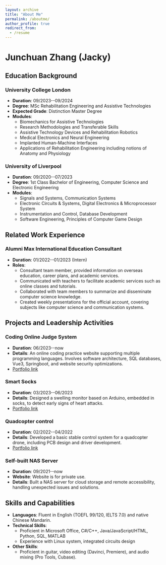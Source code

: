 ```yaml
---
layout: archive
title: "About Me"
permalink: /aboutme/
author_profile: true
redirect_from:
  - /resume
---
```


# Junchuan Zhang (Jacky)

## Education Background

### University College London

- **Duration**: 09/2023--09/2024
- **Degree**: MSc Rehabilitation Engineering and Assistive Technologies
- **Expected Grade**: Distinction Master Degree
- **Modules**:
  - Biomechanics for Assistive Technologies
  - Research Methodologies and Transferable Skills
  - Assistive Technology Devices and Rehabilitation Robotics
  - Medical Electronics and Neural Engineering
  - Implanted Human-Machine Interfaces
  - Applications of Rehabilitation Engineering including notions of Anatomy and Physiology

### University of Liverpool

- **Duration**: 09/2020--07/2023
- **Degree**: 1st Class Bachelor of Engineering, Computer Science and Electronic Engineering
- **Modules**:
  - Signals and Systems, Communication Systems
  - Electronic Circuits & Systems, Digital Electronics & Microprocessor System
  - Instrumentation and Control, Database Development
  - Software Engineering, Principles of Computer Game Design

## Related Work Experience

### Alumni Max International Education Consultant

- **Duration**: 01/2022--01/2023 (Intern)
- **Roles**:
  - Consultant team member, provided information on overseas education, career plans, and academic services.
  - Communicated with teachers to facilitate academic services such as online classes and tutorials.
  - Collaborated with team members to summarize and disseminate computer science knowledge.
  - Created weekly presentations for the official account, covering subjects like computer science and communication systems.

## Projects and Leadership Activities

### Coding Online Judge System

- **Duration**: 06/2023--now
- **Details**: An online coding practice website supporting multiple programming languages. Involves software architecture, SQL databases, Vue3, Springboot, and website security optimizations.
- [Portfolio link](https://www.jacky-info.com/portfolio/portfolio-1/)

### Smart Socks

- **Duration**: 03/2023--06/2023
- **Details**: Designed a swelling monitor based on Arduino, embedded in socks, to detect early signs of heart attacks.
- [Portfolio link](https://www.jacky-info.com/portfolio/portfolio-2/)

### Quadcopter control

- **Duration**: 02/2022--04/2022
- **Details**: Developed a basic stable control system for a quadcopter drone, including PCB design and driver development.
- [Portfolio link](https://github.com/JackyCaptainZhang/Building-of-Quadrotor-Drone-with-Raspberry-Pi-use-Python)

### Self-built NAS Server

- **Duration**: 09/2021--now
- **Website**: Website is for private use.
- **Details**: Built a NAS server for cloud storage and remote accessibility, handling unexpected issues and solutions.

## Skills and Capabilities

- **Languages**: Fluent in English (TOEFL 99/120, IELTS 7.0) and native Chinese Mandarin.
- **Technical Skills**:
  - Proficient in Microsoft Office, C#/C++, Java/JavaScript/HTML, Python, SQL, MATLAB
  - Experience with Linux system, integrated circuits design
- **Other Skills**:
  - Proficient in guitar, video editing (Davinci, Premiere), and audio mixing (Pro Tools, Cubase).
